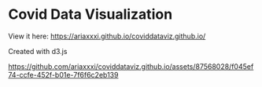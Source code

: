 # Covid Data Visualization

View it here: https://ariaxxxi.github.io/coviddataviz.github.io/

Created with d3.js

https://github.com/ariaxxxi/coviddataviz.github.io/assets/87568028/f045ef74-ccfe-452f-b01e-7f6f6c2eb139

